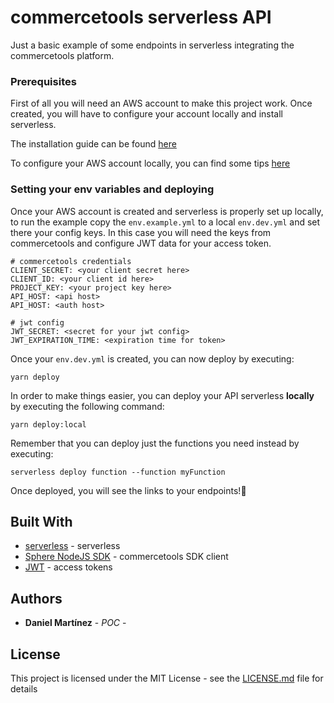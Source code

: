 # commercetools serverless API

Just a basic example of some endpoints in serverless integrating the commercetools platform.


### Prerequisites

First of all you will need an AWS account to make this project work. Once created, you will have to configure your account locally and install serverless.

The installation guide can be found [here](https://serverless.com/framework/docs/providers/aws/guide/installation/)

To configure your AWS account locally, you can find some tips [here](https://serverless.com/framework/docs/providers/aws/guide/credentials/)

### Setting your env variables and deploying

Once your AWS account is created and serverless is properly set up locally, to run the example copy the `env.example.yml` to a local `env.dev.yml` and set there your config keys. In this case you will need the keys from commercetools and configure JWT data for your access token.
```
# commercetools credentials
CLIENT_SECRET: <your client secret here>
CLIENT_ID: <your client id here>
PROJECT_KEY: <your project key here>
API_HOST: <api host>
API_HOST: <auth host>

# jwt config
JWT_SECRET: <secret for your jwt config>
JWT_EXPIRATION_TIME: <expiration time for token>
```

Once your `env.dev.yml` is created, you can now deploy by executing:
```
yarn deploy
```

In order to make things easier, you can deploy your API serverless **locally** by executing the following command:
```
yarn deploy:local
```


Remember that you can deploy just the functions you need instead by executing:

```
serverless deploy function --function myFunction
```

Once deployed, you will see the links to your endpoints!🎉

## Built With

* [serverless](https://serverless.com/framework/docs/providers/aws/guide/intro/) - serverless
* [Sphere NodeJS SDK](https://github.com/sphereio/sphere-node-sdk) - commercetools SDK client
* [JWT](https://jwt.io/) - access tokens



## Authors

* **Daniel Martínez** - *POC* -


## License

This project is licensed under the MIT License - see the [LICENSE.md](LICENSE.md) file for details

